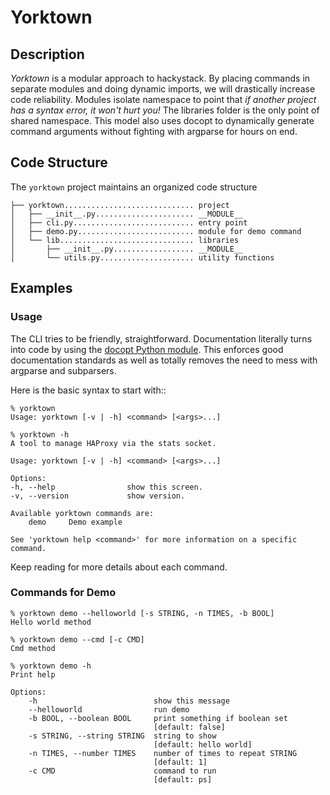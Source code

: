 # Yorktown

## Description

*Yorktown* is a modular approach to hackystack. By placing commands in separate modules and doing dynamic imports, we will drastically increase code reliability. Modules isolate namespace to point that *if another project has a syntax error, it won't hurt you!* The libraries folder is the only point of shared namespace. This model also uses docopt to dynamically generate command arguments without fighting with argparse for hours on end.

## Code Structure

The `yorktown` project maintains an organized code structure

    ├── yorktown............................. project
    │   ├── __init__.py...................... __MODULE__
    │   ├── cli.py........................... entry point
    │   ├── demo.py.......................... module for demo command
    │   └── lib.............................. libraries
    │       ├── __init__.py.................. __MODULE__
    │       └── utils.py..................... utility functions

## Examples

### Usage

The CLI tries to be friendly, straightforward. Documentation literally turns into code by using the [docopt Python module](https://pypi.python.org/pypi/docopt). This enforces good documentation standards as well as totally removes the need to mess with argparse and subparsers.

Here is the basic syntax to start with::

    % yorktown
    Usage: yorktown [-v | -h] <command> [<args>...]

    % yorktown -h
    A tool to manage HAProxy via the stats socket.

    Usage: yorktown [-v | -h] <command> [<args>...]

    Options:
    -h, --help                show this screen.
    -v, --version             show version.

    Available yorktown commands are:
        demo     Demo example

    See 'yorktown help <command>' for more information on a specific command.

Keep reading for more details about each command.

### Commands for Demo

    % yorktown demo --helloworld [-s STRING, -n TIMES, -b BOOL]
    Hello world method

    % yorktown demo --cmd [-c CMD]
    Cmd method

    % yorktown demo -h
    Print help

    Options:
        -h                          show this message
        --helloworld                run demo
        -b BOOL, --boolean BOOL     print something if boolean set
                                    [default: false]
        -s STRING, --string STRING  string to show
                                    [default: hello world]
        -n TIMES, --number TIMES    number of times to repeat STRING
                                    [default: 1]
        -c CMD                      command to run
                                    [default: ps]
